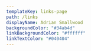 ```yaml
---
templateKey: links-page
path: /links
displayName: Adrian Smallwood
backgroundColor: "#34ab4d"
linkBackgroundColor: "#ffffff"
linkTextColor: "#040404"
---
```

